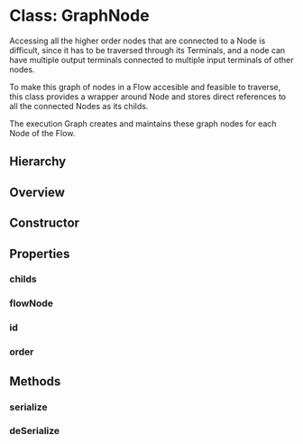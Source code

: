 # Class: GraphNode

Accessing all the higher order nodes that are connected to a <Ref to="./node">Node</Ref> is difficult, since it has to be traversed through its <Ref to="./terminal">Terminals</Ref>, and a node can have multiple output terminals connected to multiple input terminals of other nodes.<br/>

To make this graph of nodes in a <Ref to="./flow">Flow</Ref> accesible and feasible to traverse, this class provides a wrapper around <Ref to="./node">Node</Ref> and stores direct references to all the connected <Ref to="./node">Nodes</Ref> as its childs.<br/>

The execution <Ref to="./graph">Graph</Ref> creates and maintains these graph nodes for each <Ref to="./node">Node</Ref> of the <Ref to="./flow">Flow</Ref>.

## Hierarchy

<Hierarchy
  :implement="[{name: 'Serializable', link: '../interfaces/serializable.html'}]"
/>

## Overview

<Overview :data="data" />

## Constructor

<Method type="constructor">
  <template v-slot:signature>
    new GraphNode(flowNode: <em><Ref to="./node">Node</Ref></em>):
    <em><Ref to="#class-graphnode">GraphNode</Ref></em>
  </template>
  <template v-slot:params>
    <Param name="flowNode"><em><Ref to="./node">Node</Ref></em></Param>
  </template>
  <template v-slot:return>
    <em><Ref to="#class-graphnode">GraphNode</Ref></em>
  </template>
</Method>

## Properties

### childs

<Property type="property" name="childs">
  <template v-slot:type>
    <em><Ref to="./graph-node">GraphNode[]</Ref></em>
  </template>
  <template v-slot:desc>
    References to all the connected higher-order <Ref to="#class-graphnode">GraphNodes</Ref>.
  </template>
  <template v-slot:default>
    <em>[]</em>
  </template>
</Property>

### flowNode

<Property type="property" name="flowNode">
  <template v-slot:type>
    <em><Ref to="./graph-node">Node</Ref></em>
  </template>
  <template v-slot:desc>
    Reference to the actual <Ref to="./node">Node</Ref> in a <Ref to="./flow">Flow</Ref>.
  </template>
</Property>

### id

<Property type="property" name="id">
  <template v-slot:type>
    <em>string</em>
  </template>
  <template v-slot:desc>
    Unique identifier for each <Ref to="#class-graphnode">GraphNode</Ref>.
  </template>
</Property>

### order

<Property type="property" name="state">
  <template v-slot:type>
    <em>number</em>
  </template>
  <template v-slot:desc>
    The order of the <Ref to="./node">Node</Ref>.<br/><br/>
    This order gets updated as the structure of the graph (connected nodes in the flow) changes.<br/><br/>
    0<sup>th</sup> order nodes are the nodes that do not have any input, 1<sup>st</sup> order nodes accept inputs from 0<sup>th</sup> order nodes, and so on. This order determines when a node will be processed, nodes get processed from lowest order to highest order.<br/><br/>
    The highest order nodes are the ones that do not produce any output and will execute last.
  </template>
  <template v-slot:default>
    0
  </template>
</Property>

## Methods

### serialize

<Method type="method-implementation">
  <template v-slot:signature>
    serialize():
    <em><Ref to="../interfaces/serialized-graphnode">SerializedGraphNode</Ref></em>
  </template>
  <template v-slot:inherit>
    <Icon valign="bottom" type="implementation" /> of <Ref to="../interfaces/serializable">Serializable</Ref>.<Ref to="../interfaces/serializable#serialize">serialize</Ref>
  </template>
  <template v-slot:return><em><Ref to="../interfaces/serialized-graphnode">SerializedGraphNode</Ref></em></template>
</Method>

### deSerialize

<Method type="method-static">
  <template v-slot:signature>
    deSerialize(<strong>node: </strong><em><Ref to="./node">Node</Ref></em>,
    <strong>data: </strong><em><Ref to="../interfaces/serialized-graphnode">SerializedGraphNode</Ref></em>):
    <em><Ref to="#class-graphnode">GraphNode</Ref></em>
  </template>
  <template v-slot:params>
    <Param name="node"><em><Ref to="./node">Node</Ref></em></Param>
    <Param name="data"><em><Ref to="../interfaces/serialized-graphnode">SerializedGraphNode</Ref></em></Param>
  </template>
  <template v-slot:return><em><Ref to="#class-graphnode">GraphNode</Ref></em></template>
</Method>

<script setup>
import data from '../../../../../reflections/api/classes/graph-node.json';
import Hierarchy from '../../../../../components/api/Hierarchy.vue';
import Overview from '../../../../../components/api/Overview.vue';
import Method from '../../../../../components/api/Method.vue';
import Property from '../../../../../components/api/Property.vue';
import Ref from '../../../../../components/api/Ref.vue';
import Param from '../../../../../components/api/Param.vue';
import Optional from '../../../../../components/api/Optional.vue';
import Function from '../../../../../components/api/Function.vue';
import Icon from '../../../../../components/api/Icon.vue';
import Event from '../../../../../components/api/Event.vue';
</script>
